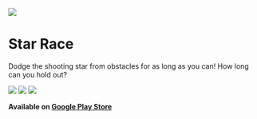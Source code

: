 ![](https://play-lh.googleusercontent.com/Xg1at7nB7vpsHB1xOb3kD332DyjeLKpeFF-wOYkM86VrsSQ_uHWclfSk4RyTIWHfoQ=w240-h480-rw)

# Star Race

Dodge the shooting star from obstacles for as long as you can! How long can you hold out?

![](https://play-lh.googleusercontent.com/woDGQRwDnKR80i5nOnaKRLYyFpeMYG3_J1WLMYzb4UKc2iZ-s851a-MN6a2uYQjcFvsa=w526-h296-rw)
![](https://play-lh.googleusercontent.com/24PMJKtWDuuVBPCQSY79ymj16KhjqnlSXvWpDbdvlzEooeWwEN06yNWCqZ88eSSADQ=w526-h296-rw)
![](https://play-lh.googleusercontent.com/WCoTx7VsxtiejyYGALUoznR5Azir2FphzXeLeLGVCwsEriKI1js8oQtT3xwV8bco-aU=w526-h296-rw)

**Available on [Google Play Store](https://play.google.com/store/apps/details?id=com.Bertasso.StarRace)**
